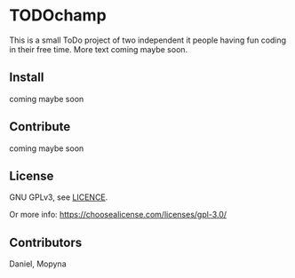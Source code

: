 # TODOchamp
This is a small ToDo project of two independent it people having fun coding in their free time.
More text coming maybe soon.

## Install
coming maybe soon

## Contribute
coming maybe soon

## License
GNU GPLv3, see [LICENCE](LICENCE).

Or more info: https://choosealicense.com/licenses/gpl-3.0/

## Contributors
Daniel, Mopyna
